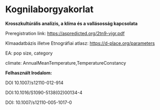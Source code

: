 # Kognilaborgyakorlat

**Krosszkultúrális analízis, a klíma és a vallásosság kapcsolata**

Preregistration link: https://aspredicted.org/2tn9-vjgr.pdf

Klmaadatbázis illetve Etnográfiai atlasz: 
https://d-place.org/parameters

 EA: pop size, category
 
 climate: AnnualMeanTemperature,TemperatureConstancy
 
 **Felhasznált Irodalom:**
 
 DOI 10.1007/s12110-012-914
 
 DOI:10.1016/S1090-5138(02)00134-4
 
 DOI: 10.1007/s12110-005-1017-0
 
